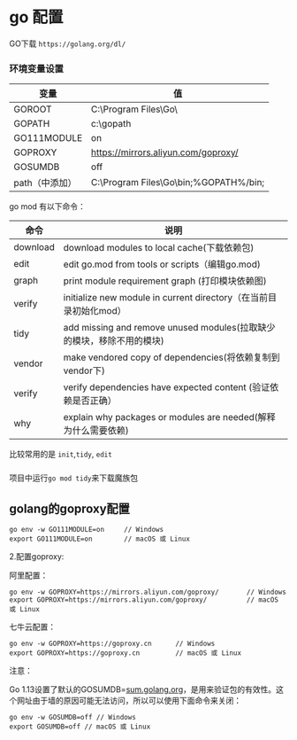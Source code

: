 # go 配置



GO下载         `https://golang.org/dl/`



### 环境变量设置

| 变量           | 值                                    |
| -------------- | ------------------------------------- |
| GOROOT         | C:\Program Files\Go\                  |
| GOPATH         | c:\gopath                             |
| GO111MODULE    | on                                    |
| GOPROXY        | https://mirrors.aliyun.com/goproxy/   |
| GOSUMDB        | off                                   |
| path（中添加） | C:\Program Files\Go\bin;%GOPATH%/bin; |





go mod 有以下命令：

| 命令     | 说明                                                         |
| -------- | ------------------------------------------------------------ |
| download | download modules to local cache(下载依赖包)                  |
| edit     | edit go.mod from tools or scripts（编辑go.mod)               |
| graph    | print module requirement graph (打印模块依赖图)              |
| verify   | initialize new module in current directory（在当前目录初始化mod） |
| tidy     | add missing and remove unused modules(拉取缺少的模块，移除不用的模块) |
| vendor   | make vendored copy of dependencies(将依赖复制到vendor下)     |
| verify   | verify dependencies have expected content (验证依赖是否正确） |
| why      | explain why packages or modules are needed(解释为什么需要依赖) |

比较常用的是 `init`,`tidy`, `edit`

### 



项目中运行`go mod tidy`来下载魔族包











## golang的goproxy配置

```shell
go env -w GO111MODULE=on     // Windows  
export GO111MODULE=on        // macOS 或 Linux
```

2.配置goproxy:

阿里配置：

```shell
go env -w GOPROXY=https://mirrors.aliyun.com/goproxy/       // Windows  
export GOPROXY=https://mirrors.aliyun.com/goproxy/          // macOS 或 Linux
```

七牛云配置：

```shell
go env -w GOPROXY=https://goproxy.cn      // Windows  
export GOPROXY=https://goproxy.cn         // macOS 或 Linux
```

注意：

Go 1.13设置了默认的GOSUMDB=[sum.golang.org](https://links.jianshu.com/go?to=http%3A%2F%2Fsum.golang.org)，是用来验证包的有效性。这个网址由于墙的原因可能无法访问，所以可以使用下面命令来关闭：

```shell
go env -w GOSUMDB=off // Windows  
export GOSUMDB=off // macOS 或 Linux
```





